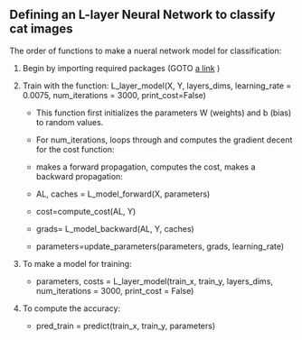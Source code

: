 ## Defining an L-layer Neural Network to classify cat images<br />
The order of functions to make a nueral network model for classification:

1) Begin by importing required packages (GOTO [a link](https://https://github.com/Farzane-Ka/deep-learning/blob/main/nn-image-classification/packages) )
1) Train with the function: L_layer_model(X, Y, layers_dims, learning_rate = 0.0075, num_iterations = 3000, print_cost=False)
   * This function first initializes the parameters W (weights) and b (bias) to random values.
  
   * For num_iterations, loops through and computes the gradient decent for the cost function:
    * makes a forward propagation, computes the cost, makes a backward propagation:
  
    * AL, caches = L_model_forward(X, parameters)
    * cost=compute_cost(AL, Y)
    * grads= L_model_backward(AL, Y, caches)
    * parameters=update_parameters(parameters, grads, learning_rate)
  
2) To make a model for training:
    - parameters, costs = L_layer_model(train_x, train_y, layers_dims, num_iterations = 3000, print_cost = False)
    
3) To compute the accuracy:
    - pred_train = predict(train_x, train_y, parameters)
  
